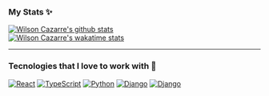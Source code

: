 ### My Stats ✨

[![Wilson Cazarre's github stats](https://github-readme-stats.vercel.app/api?username=WilsonCazarre&show_icons=true&theme=react)](https://github.com/anuraghazra/github-readme-stats)
<br />
[![Wilson Cazarre's wakatime stats](https://github-readme-stats.vercel.app/api/wakatime?username=WilsonCazarre&layout=compact&theme=react)](https://github.com/anuraghazra/github-readme-stats)

<hr />

### Tecnologies that I love to work with 💜

[![React](https://img.shields.io/badge/react-61dafb?logo=react&style=for-the-badge&logoColor=black)](https://reactjs.org/)
[![TypeScript](https://img.shields.io/badge/typescript-3178c6?logo=typescript&style=for-the-badge&logoColor=white)](https://www.typescriptlang.org/)
[![Python](https://img.shields.io/badge/python-ffd343?logo=python&style=for-the-badge&logoColor=gray)](https://www.python.org/)
[![Django](https://img.shields.io/badge/python-white?logo=django&style=for-the-badge&logoColor=gray)](https://www.djangoproject.com/)
[![Django](https://img.shields.io/badge/electron-9feaf9?logo=electron&style=for-the-badge&logoColor=gray)](https://www.electronjs.org/)
